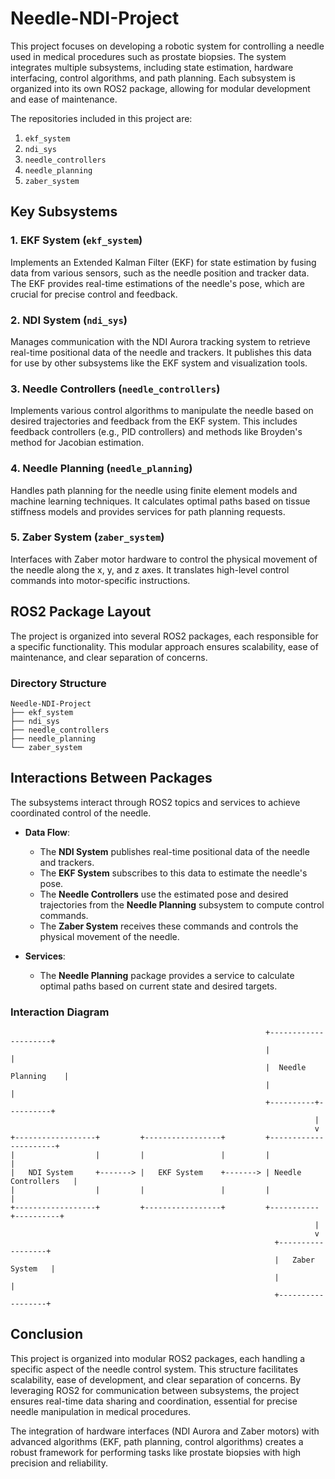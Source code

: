 # Needle-NDI-Project

This project focuses on developing a robotic system for controlling a needle used in medical procedures such as prostate biopsies. The system integrates multiple subsystems, including state estimation, hardware interfacing, control algorithms, and path planning. Each subsystem is organized into its own ROS2 package, allowing for modular development and ease of maintenance.

The repositories included in this project are:

1. `ekf_system`
2. `ndi_sys`
3. `needle_controllers`
4. `needle_planning`
5. `zaber_system`

## Key Subsystems

### 1. EKF System (`ekf_system`)

Implements an Extended Kalman Filter (EKF) for state estimation by fusing data from various sensors, such as the needle position and tracker data. The EKF provides real-time estimations of the needle's pose, which are crucial for precise control and feedback.

### 2. NDI System (`ndi_sys`)

Manages communication with the NDI Aurora tracking system to retrieve real-time positional data of the needle and trackers. It publishes this data for use by other subsystems like the EKF system and visualization tools.

### 3. Needle Controllers (`needle_controllers`)

Implements various control algorithms to manipulate the needle based on desired trajectories and feedback from the EKF system. This includes feedback controllers (e.g., PID controllers) and methods like Broyden's method for Jacobian estimation.

### 4. Needle Planning (`needle_planning`)

Handles path planning for the needle using finite element models and machine learning techniques. It calculates optimal paths based on tissue stiffness models and provides services for path planning requests.

### 5. Zaber System (`zaber_system`)

Interfaces with Zaber motor hardware to control the physical movement of the needle along the x, y, and z axes. It translates high-level control commands into motor-specific instructions.

## ROS2 Package Layout

The project is organized into several ROS2 packages, each responsible for a specific functionality. This modular approach ensures scalability, ease of maintenance, and clear separation of concerns.

### Directory Structure

```plaintext
Needle-NDI-Project
├── ekf_system
├── ndi_sys
├── needle_controllers
├── needle_planning
└── zaber_system
```

## Interactions Between Packages

The subsystems interact through ROS2 topics and services to achieve coordinated control of the needle.

- **Data Flow**:
  - The **NDI System** publishes real-time positional data of the needle and trackers.
  - The **EKF System** subscribes to this data to estimate the needle's pose.
  - The **Needle Controllers** use the estimated pose and desired trajectories from the **Needle Planning** subsystem to compute control commands.
  - The **Zaber System** receives these commands and controls the physical movement of the needle.

- **Services**:
  - The **Needle Planning** package provides a service to calculate optimal paths based on current state and desired targets.

### Interaction Diagram

```plaintext
                                                         +---------------------+
                                                         |                     |
                                                         |  Needle Planning    |
                                                         |                     |
                                                         +----------+----------+
                                                                    |
                                                                    v
+------------------+         +-----------------+         +----------------------+
|                  |         |                 |         |                      |
|   NDI System     +-------> |   EKF System    +-------> | Needle Controllers   |
|                  |         |                 |         |                      |
+------------------+         +-----------------+         +-----------+----------+
                                                                    |
                                                                    v
                                                           +------------------+
                                                           |   Zaber System   |
                                                           |                  |
                                                           +------------------+
```

## Conclusion

This project is organized into modular ROS2 packages, each handling a specific aspect of the needle control system. This structure facilitates scalability, ease of development, and clear separation of concerns. By leveraging ROS2 for communication between subsystems, the project ensures real-time data sharing and coordination, essential for precise needle manipulation in medical procedures.

The integration of hardware interfaces (NDI Aurora and Zaber motors) with advanced algorithms (EKF, path planning, control algorithms) creates a robust framework for performing tasks like prostate biopsies with high precision and reliability.
